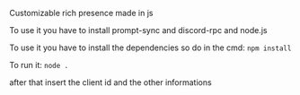 Customizable rich presence made in js

To use it you have to install prompt-sync and discord-rpc and node.js

To use it you have to install the dependencies so do in the cmd: 
`npm install`

To run it:
`node .`

after that insert the client id and the other informations
